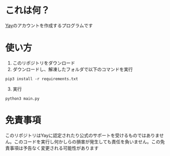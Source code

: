 # これは何？
[Yay](https://yay.space)のアカウントを作成するプログラムです

# 使い方
1. このリポジトリをダウンロード
2. ダウンロードし、解凍したフォルダで以下のコマンドを実行
```
pip3 install -r requirements.txt
```
3. 実行
```
python3 main.py
```

# 免責事項
このリポジトリはYayに認定されたり公式のサポートを受けるものではありません。このコードを実行し何かしらの損害が発生しても責任を負いません。この免責事項は予告なく変更される可能性があります

